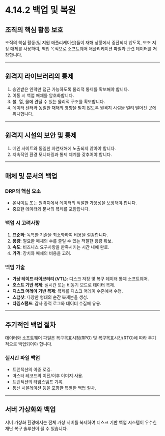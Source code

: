 # 4.14.2 백업 및 복원

## 조직의 핵심 활동 보호
조직의 핵심 활동(및 지원 애플리케이션)들이 재해 상황에서 중단되지 않도록, 보조 저장 매체를 사용하여, 백업 목적으로 소프트웨어 애플리케이션 파일과 관련 데이터를 저장합니다.

---

## 원격지 라이브러리의 통제
1. 승인받은 인력만 접근 가능하도록 물리적 통제를 확보해야 합니다.
2. 이동 시 백업 매체를 암호화합니다.
3. 불, 열, 물에 견딜 수 있는 물리적 구조를 확보합니다.
4. 데이터 센터와 동일한 재해의 영향을 받지 않도록 원격지 시설을 멀리 떨어진 곳에 위치합니다.

---

## 원격지 시설의 보안 및 통제
1. 메인 사이트와 동일한 자연재해에 노출되지 않아야 합니다.
2. 지속적인 환경 모니터링과 통제 체계를 갖추어야 합니다.

---

## 매체 및 문서의 백업
### DRP의 핵심 요소
- 온사이트 또는 원격지에서 데이터의 적절한 가용성을 보장해야 합니다.
- 중요한 데이터와 문서의 복제를 포함합니다.

### 백업 시 고려사항
1. **표준화**: 독특한 기술을 최소화하여 비용을 절감합니다.
2. **용량**: 필요한 매체의 수를 줄일 수 있는 적절한 용량 확보.
3. **속도**: 비즈니스 요구사항을 만족시키는 시간 내에 완료.
4. **가격**: 장치와 매체의 비용을 고려.

### 백업 기술
- **가상 테이프 라이브러리 (VTL)**: 디스크 저장 및 복구 데이터 통제 소프트웨어.
- **호스트 기반 복제**: 실시간 또는 비동기 모드로 데이터 복제.
- **디스크 어레이 기반 복제**: 복제를 디스크 어레이 수준에서 수행.
- **스냅샷**: 다양한 형태의 순간 복제본을 생성.
- **타임스탬프**: 감사 증적 로그와 데이터 수집에 유용.

---

## 주기적인 백업 절차
데이터와 소프트웨어 파일은 복구목표시점(RPO) 및 복구목표시간(RTO)에 따라 주기적으로 백업되어야 합니다.

### 실시간 파일 백업
- 트랜잭션의 이중 로깅.
- 마스터 레코드의 이전/이후 이미지 사용.
- 트랜잭션의 타임스탬프 기록.
- 통신 시뮬레이션 등을 포함한 특별한 백업 절차.

---

## 서버 가상화와 백업
서버 가상화 환경에서는 전체 가상 서버를 복제하여 디스크 기반 백업 시스템이 우수한 재난 복구 솔루션이 될 수 있습니다.
